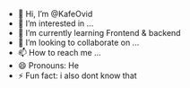- 👋 Hi, I’m @KafeOvid
- 👀 I’m interested in ...
- 🌱 I’m currently learning Frontend & backend
- 💞️ I’m looking to collaborate on ...
- 📫 How to reach me ...
- 😄 Pronouns: He
- ⚡ Fun fact: i also dont know that

<!---
KafeOvid/KafeOvid is a ✨ special ✨ repository because its `README.md` (this file) appears on your GitHub profile.
You can click the Preview link to take a look at your changes.
--->
